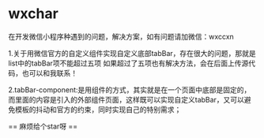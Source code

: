 # wxchar
在开发微信小程序种遇到的问题，解决方案，如有问题请加微信：wxccxn

1.关于用微信官方的自定义组件实现自定义底部tabBar，存在很大的问题，那就是list中的tabBar项不能超过五项
    如果超过了五项也有解决方法，会在后面上传源代码，也可以和我联系！
    
    
    
    
    
2.tabBar-component:是用组件的方式，其实就是在一个页面中底部是固定的，而里面的内容是引入的外部组件页面，这样既可以实现自定义tabBar，又可以避免模板的抖动和官方的约束，同时实现自己的特别需求；



== 麻烦给个star呀 ==
